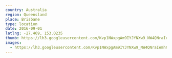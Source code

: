 ```yaml
---
country: Australia
region: Queensland
place: Brisbane
type: location
date: 2016-09-01
latlng: -27.469, 153.0235
thumb: https://lh3.googleusercontent.com/Kvp1NWxpgAm9IYJYNXw9_NW4QNraIemhCKTj9Zs9kE3anYg1hvRrwMgJZQ7XJk-pLwpR72tugSTnuqxKJxxnb7o0Ste0bwp50OQsJimfr2Bj926cf5qiNlRaqoo7gdQ9beF4Owitaw
images:
  - https://lh3.googleusercontent.com/Kvp1NWxpgAm9IYJYNXw9_NW4QNraIemhCKTj9Zs9kE3anYg1hvRrwMgJZQ7XJk-pLwpR72tugSTnuqxKJxxnb7o0Ste0bwp50OQsJimfr2Bj926cf5qiNlRaqoo7gdQ9beF4Owitaw
---
```

